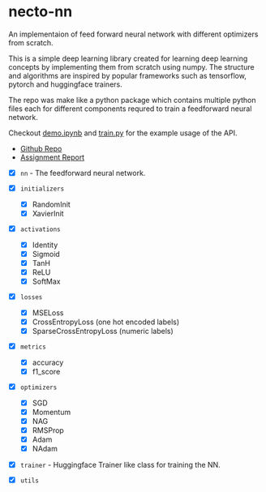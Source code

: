 # necto-nn
An implementaion of feed forward neural network with different optimizers from scratch.

This is a simple deep learning library created for learning deep learning concepts by implementing them from scratch using numpy. The structure and algorithms are inspired by popular frameworks such as tensorflow, pytorch and huggingface trainers.

The repo was make like a python package which contains multiple python files each for different components requred to train a feedforward neural network.

Checkout [demo.ipynb](demo.ipynb) and [train.py](train.py) for the example usage of the API.


- [Github Repo](https://github.com/livinNector/necto-nn)
- [Assignment Report](https://wandb.ai/livinNector-academic/deep-learning-course/reports/Livin-Nector-s-DA6401-Assignment-1--VmlldzoxMTY4NTc0NA)

- [x] `nn` - The feedforward neural network.
- [x] `initializers`
  - [x] RandomInit
  - [x] XavierInit
- [x] `activations`
  - [x] Identity
  - [x] Sigmoid
  - [x] TanH
  - [x] ReLU
  - [x] SoftMax
- [x] `losses`
  - [x] MSELoss
  - [x] CrossEntropyLoss (one hot encoded labels)
  - [x] SparseCrossEntropyLoss (numeric labels)
- [x] `metrics`
  - [x] accuracy
  - [x] f1_score
- [x] `optimizers`
  - [x] SGD
  - [x] Momentum
  - [x] NAG
  - [x] RMSProp
  - [x] Adam
  - [x] NAdam
- [x] `trainer` - Huggingface Trainer like class for training the NN.
- [x] `utils` 


